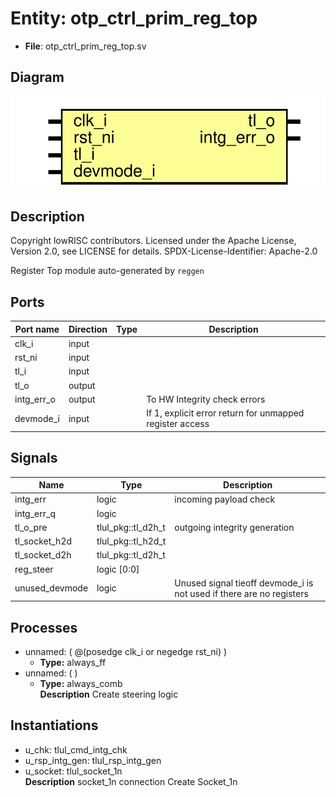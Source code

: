 # Entity: otp_ctrl_prim_reg_top

- **File**: otp_ctrl_prim_reg_top.sv
## Diagram

![Diagram](otp_ctrl_prim_reg_top.svg "Diagram")
## Description

 Copyright lowRISC contributors.
 Licensed under the Apache License, Version 2.0, see LICENSE for details.
 SPDX-License-Identifier: Apache-2.0

 Register Top module auto-generated by `reggen`

## Ports

| Port name  | Direction | Type | Description                                              |
| ---------- | --------- | ---- | -------------------------------------------------------- |
| clk_i      | input     |      |                                                          |
| rst_ni     | input     |      |                                                          |
| tl_i       | input     |      |                                                          |
| tl_o       | output    |      |                                                          |
| intg_err_o | output    |      |  To HW Integrity check errors                            |
| devmode_i  | input     |      | If 1, explicit error return for unmapped register access |
## Signals

| Name           | Type               | Description                                                             |
| -------------- | ------------------ | ----------------------------------------------------------------------- |
| intg_err       | logic              |  incoming payload check                                                 |
| intg_err_q     | logic              |                                                                         |
| tl_o_pre       | tlul_pkg::tl_d2h_t |  outgoing integrity generation                                          |
| tl_socket_h2d  | tlul_pkg::tl_h2d_t |                                                                         |
| tl_socket_d2h  | tlul_pkg::tl_d2h_t |                                                                         |
| reg_steer      | logic [0:0]        |                                                                         |
| unused_devmode | logic              |  Unused signal tieoff  devmode_i is not used if there are no registers  |
## Processes
- unnamed: ( @(posedge clk_i or negedge rst_ni) )
  - **Type:** always_ff
- unnamed: (  )
  - **Type:** always_comb
</br>**Description**
 Create steering logic 
## Instantiations

- u_chk: tlul_cmd_intg_chk
- u_rsp_intg_gen: tlul_rsp_intg_gen
- u_socket: tlul_socket_1n
</br>**Description**
 socket_1n connection
 Create Socket_1n

